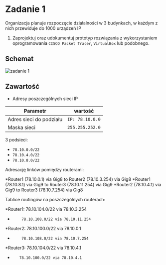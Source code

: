 # Zadanie 1

Organizacja planuje rozpoczęcie działalności w 3 budynkach, w każdym z nich przewiduje do 1000 urządzeń IP

1. Zaprojektuj oraz udokumentuj prototyp rozwiązania z wykorzystaniem oprogramowania ``CISCO Packet Tracer``, ``VirtualBox`` lub podobnego. 

## Schemat

![zadanie 1](stage-01.svg)

## Zawartość

 * Adresy poszczególnych sieci IP
  
   
  | Parametr | wartość | 
| ------------- |:-------------:|
| Adres sieci do podziału | ``IP: 78.10.0.0`` | 
| Maska sieci  | ``255.255.252.0`` | 

3 podsieci:
  
 * ``78.10.0.0/22``
 * ``78.10.4.0/22``
 * ``78.10.8.0/22`` 
 
Adresację linków pomiędzy routerami:

*Router1 (78.10.0.1) via Gig8 to Router2 (78.10.3.254) via Gig8
*Router1 (78.10.8.1) via Gig9 to Router3 (78.10.11.254) via Gig9
*Router2 (78.10.4.1) via Gig9 to Router3 (78.10.7.254) via Gig8

Tablice routingów na poszczególnych routerach:
 
*Router1: 78.10.104.0/22 via 78.10.3.254
*         78.10.108.0/22 via 78.10.11.254

*Router2: 78.10.100.0/22 via 78.10.0.1
*         78.10.108.0/22 via 78.10.7.254

*Router3: 78.10.104.0/22 via 78.10.4.1
*        78.10.100.0/22 via 78.10.4.1
